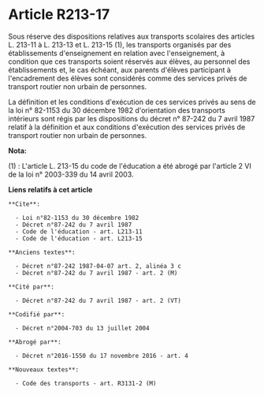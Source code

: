 # Article R213-17

Sous réserve des dispositions relatives aux transports scolaires des articles L. 213-11 à L. 213-13 et L. 213-15 (1), les
transports organisés par des établissements d'enseignement en relation avec l'enseignement, à condition que ces transports
soient réservés aux élèves, au personnel des établissements et, le cas échéant, aux parents d'élèves participant à
l'encadrement des élèves sont considérés comme des services privés de transport routier non urbain de personnes. 

La définition et les conditions d'exécution de ces services privés au sens de la loi n° 82-1153 du 30 décembre 1982
d'orientation des transports intérieurs sont régis par les dispositions du décret n° 87-242 du 7 avril 1987 relatif à la
définition et aux conditions d'exécution des services privés de transport routier non urbain de personnes.

**Nota:**

(1) : L'article L. 213-15 du code de l'éducation a été abrogé par l'article 2 VI de la loi n° 2003-339 du 14 avril 2003.

**Liens relatifs à cet article**

	**Cite**:

	  - Loi n°82-1153 du 30 décembre 1982
	  - Décret n°87-242 du 7 avril 1987
	  - Code de l'éducation - art. L213-11
	  - Code de l'éducation - art. L213-15

	**Anciens textes**:

	  - Décret n°87-242 1987-04-07 art. 2, alinéa 3 c
	  - Décret n°87-242 du 7 avril 1987 - art. 2 (M)

	**Cité par**:

	  - Décret n°87-242 du 7 avril 1987 - art. 2 (VT)

	**Codifié par**:

	  - Décret n°2004-703 du 13 juillet 2004

	**Abrogé par**:

	  - Décret n°2016-1550 du 17 novembre 2016 - art. 4

	**Nouveaux textes**:

	  - Code des transports - art. R3131-2 (M)
